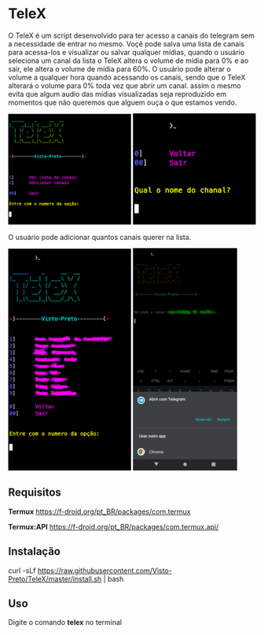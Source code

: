  # TeleX

O TeleX é um script desenvolvido para ter acesso a canais do telegram sem a 
necessidade de entrar no mesmo. 
Voçê pode salva uma lista de canais para acessa-los e visualizar ou salvar 
qualquer mídias, quando o usuário seleciona um canal da lista o TeleX altera
o volume de mídia para 0% e ao sair, ele altera o volume de mídia para 60%.
O usuário pode alterar o volume a qualquer hora quando acessando os canais, 
sendo que o TeleX alterará o volume para 0% toda vez que abrir um canal. assim 
o mesmo evita que algum audio das mídias visualizadas seja reproduzido em momentos 
que não queremos que alguem ouça o que estamos vendo.

<img src="img/home.png" width="250" />  <img src="img/add.png" width="250" /> 
 
O usuário pode adicionar quantos canais querer na lista.

 <img src="img/list.png" width="250" /> <img src="img/open.png" width="212" /> 

## Requisitos
 **Termux**  https://f-droid.org/pt_BR/packages/com.termux
 
**Termux:API** https://f-droid.org/pt_BR/packages/com.termux.api/

## Instalação

curl -sLf https://raw.githubusercontent.com/Visto-Preto/TeleX/master/install.sh | bash

## Uso
Digite o comando **telex** no terminal
